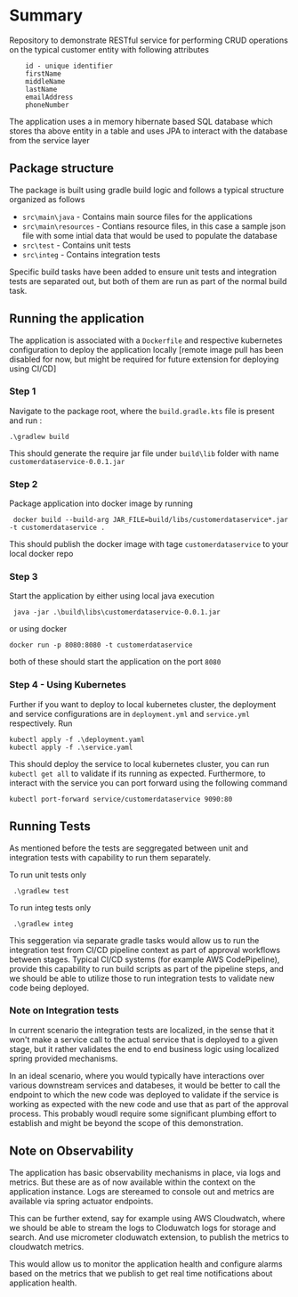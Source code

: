 # Summary

Repository to demonstrate RESTful service for performing CRUD operations on the typical customer entity with following attributes

```
	id - unique identifier
	firstName
	middleName
	lastName
	emailAddress
	phoneNumber
```

The application uses a in memory hibernate based SQL database which stores tha above entity in a table and uses JPA to interact with the database from the service layer

## Package structure

The package is built using gradle build logic and follows a typical structure organized as follows 

- `src\main\java` - Contains main source files for the applications
- `src\main\resources` - Contians resource files, in this case a sample json file with some intial data that would be used to populate the database
- `src\test` - Contains unit tests 
- `src\integ` - Contains integration tests

Specific build tasks have been added to ensure unit tests and integration tests are separated out, but both of them are run as part of the normal build task. 


## Running the application 

The application is associated with a `Dockerfile` and respective kubernetes configuration to deploy the application locally [remote image pull has been disabled for now, but might be required for future extension for deploying using CI/CD]

### Step 1
Navigate to the package root, where the `build.gradle.kts` file is present and run : 
```
.\gradlew build
```
This should generate the require jar file under `build\lib` folder with name `customerdataservice-0.0.1.jar`

### Step 2
Package application into docker image by running 
```
 docker build --build-arg JAR_FILE=build/libs/customerdataservice*.jar -t customerdataservice .
```

This should publish the docker image with tage `customerdataservice` to your local docker repo


### Step 3
Start the application by either using local java execution 

```
 java -jar .\build\libs\customerdataservice-0.0.1.jar
```

or using docker 

```
docker run -p 8080:8080 -t customerdataservice
```

both of these should start the application on the port `8080`


### Step 4 - Using Kubernetes
Further if you want to deploy to local kubernetes cluster, the deployment and service configurations are in `deployment.yml` and `service.yml` respectively. Run 

```
kubectl apply -f .\deployment.yaml
kubectl apply -f .\service.yaml

```

This should deploy the service to local kubernetes cluster, you can run `kubectl get all` to validate if its running as expected. 
Furthermore, to interact with the service you can port forward using the following command 

```
kubectl port-forward service/customerdataservice 9090:80
```


## Running Tests

As mentioned before the tests are seggregated between unit and integration tests with capability to run them separately. 

To run unit tests only 

```
 .\gradlew test
```

To run integ tests only 

```
 .\gradlew integ
```


This seggeration via separate gradle tasks would allow us to run the integration test from CI/CD pipeline context as part of approval workflows between stages. Typical CI/CD systems (for example AWS CodePipeline), provide this capability to run build scripts as part of the pipeline steps, and we should be able to utilize those to run integration tests to validate new code being deployed. 

### Note on Integration tests
In current scenario the integration tests are localized, in the sense that it won't make a service call to the actual service that is deployed to a given stage, but it rather validates the end to end business logic using localized spring provided mechanisms. 

In an ideal scenario, where you would typically have interactions over various downstream services and databeses, it would be better to call the endpoint to which the new code was deployed to validate if the service is working as expected with the new code and use that as part of the approval process. This probably woudl require some significant plumbing effort to establish and might be beyond the scope of this demonstration.


## Note on Observability 

The application has basic observability mechanisms in place, via logs and metrics. But these are as of now available within the context on the application instance. Logs are stereamed to console out and metrics are available via spring actuator endpoints. 

This can be further extend, say for example using AWS Cloudwatch, where we should be able to stream the logs to Cloduwatch logs for storage and search. And use micrometer cloduwatch extension, to publish the metrics to cloudwatch metrics. 

This would allow us to monitor the application health and configure alarms based on the metrics that we publish to get real time notifications about application health. 